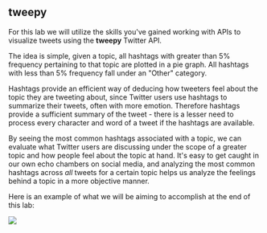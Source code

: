 <!--title={Introduction}-->

## tweepy

For this lab we will utilize the skills you've gained working with APIs to visualize tweets using the **tweepy** Twitter API.

The idea is simple, given a topic, all hashtags with greater than 5% frequency pertaining to that topic are plotted in a pie graph. All hashtags with less than 5% frequency fall under an "Other" category.

Hashtags provide an efficient way of deducing how tweeters feel about the topic they are tweeting about, since Twitter users use hashtags to summarize their tweets, often with more emotion. Therefore hashtags provide a sufficient summary of the tweet - there is a lesser need to process every character and word of a tweet if the hashtags are available. 

By seeing the most common hashtags associated with a topic, we can evaluate what Twitter users are discussing under the scope of a greater topic and how people feel about the topic at hand. It's easy to get caught in our own echo chambers on social media, and analyzing the most common hashtags across *all* tweets for a certain topic helps us analyze the feelings behind a topic in a more objective manner. 

Here is an example of what we will be aiming to accomplish at the end of this lab:

![](https://projectbit.s3-us-west-1.amazonaws.com/darlene/labs/pieplot.png)


